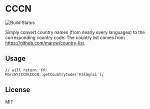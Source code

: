 # CCCN

![Build Status](https://travis-ci.org/marcw/cccn.svg)

Simply convert country names (from nearly every languages) to the corresponding country code.
The country list comes from https://github.com/marcw/country-list.

## Usage

    // will return 'FR'
    MarcW\CCCN\CCCN::getCountryCode('Fàlâŋnsì');

## License

MIT
